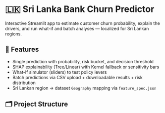 # 🇱🇰 Sri Lanka Bank Churn Predictor

Interactive Streamlit app to estimate customer churn probability, explain the drivers, and run what-if and batch analyses — localized for Sri Lankan regions.

## 🚀 Features
- Single prediction with probability, risk bucket, and decision threshold
- SHAP explainability (Tree/Linear) with Kernel fallback or sensitivity bars
- What-If simulator (sliders) to test policy levers
- Batch predictions via CSV upload + downloadable results + risk distribution
- Sri Lankan region → dataset `Geography` mapping via `feature_spec.json`

## 🗂️ Project Structure
